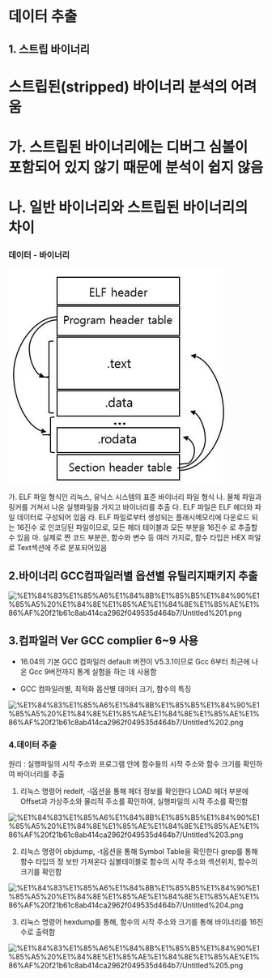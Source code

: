 # 데이터 추출

## 1. 스트립 바이너리

# **스트립된(stripped) 바이너리 분석의 어려움**
# 가. 스트립된 바이너리에는 디버그 심볼이 포함되어 있지 않기 때문에 분석이 쉽지 않음
# 나. 일반 바이너리와 스트립된 바이너리의 차이

### 데이터 - 바이너리

![Untitled (8).png](https://github.com/justin95214/Extraction-Function-Info-Stripped-Binaries-using-BiRNN/blob/master/Extraction_img/Untitled%20(2).png)

가. ELF 파일 형식인 리눅스, 유닉스 시스템의 표준 바이너리 파일 형식
나. 물체 파일과 링커를 거쳐서 나온 실행파일을 가지고 바이너리를 추출
다. ELF 파일은 ELF 헤더와 파일 데이터로 구성되어 있음
라. ELF 파일로부터 생성되는 플래시메모리에 다운로드 되는 16진수
로 인코딩된 파일이므로, 모든 헤더 테이블과 모든 부분을 16진수 로 추출할 수 있음
마. 실제로 짠 코드 부분은, 함수와 변수 등 여러 가지로, 함수 타입은
HEX 파일로 Text섹션에 주로 분포되어있음

## 2.바이너리 GCC컴파일러별 옵션별 유틸리지패키지 추출

![%E1%84%83%E1%85%A6%E1%84%8B%E1%85%B5%E1%84%90%E1%85%A5%20%E1%84%8E%E1%85%AE%E1%84%8E%E1%85%AE%E1%86%AF%20f21b61c8ab414ca2962f049535d464b7/Untitled%201.png](%E1%84%83%E1%85%A6%E1%84%8B%E1%85%B5%E1%84%90%E1%85%A5%20%E1%84%8E%E1%85%AE%E1%84%8E%E1%85%AE%E1%86%AF%20f21b61c8ab414ca2962f049535d464b7/Untitled%201.png)

## 3.컴파일러 Ver GCC complier 6~9 사용

- 16.04의 기본 GCC 컴파일러 default 버전이 V5.3.1이므로 Gcc 6부터 최근에 나온 Gcc 9버전까지 통계 실험을 하는 데 사용함

- GCC 컴파일러별, 최적화 옵션별 데이터 크기, 함수의 특징

![%E1%84%83%E1%85%A6%E1%84%8B%E1%85%B5%E1%84%90%E1%85%A5%20%E1%84%8E%E1%85%AE%E1%84%8E%E1%85%AE%E1%86%AF%20f21b61c8ab414ca2962f049535d464b7/Untitled%202.png](%E1%84%83%E1%85%A6%E1%84%8B%E1%85%B5%E1%84%90%E1%85%A5%20%E1%84%8E%E1%85%AE%E1%84%8E%E1%85%AE%E1%86%AF%20f21b61c8ab414ca2962f049535d464b7/Untitled%202.png)

### 4.데이터 추출

원리 : 실행파일의 시작 주소와 프로그램 안에 함수들의 시작 주소와 함수 크기를 확인하여 바이너리를 추출

1. 리눅스 명령어 redelf, -l옵션을 통해 헤더 정보를 확인한다 LOAD 헤더 부분에 Offset과 가상주소와 물리적 주소를 확인하여, 실행파일의 시작 주소를 확인함

![%E1%84%83%E1%85%A6%E1%84%8B%E1%85%B5%E1%84%90%E1%85%A5%20%E1%84%8E%E1%85%AE%E1%84%8E%E1%85%AE%E1%86%AF%20f21b61c8ab414ca2962f049535d464b7/Untitled%203.png](%E1%84%83%E1%85%A6%E1%84%8B%E1%85%B5%E1%84%90%E1%85%A5%20%E1%84%8E%E1%85%AE%E1%84%8E%E1%85%AE%E1%86%AF%20f21b61c8ab414ca2962f049535d464b7/Untitled%203.png)

2. 리눅스 명령어 objdump, -t옵션을 통해 Symbol Table을 확인한다 grep를 통해 함수 타입의 정
보만 가져온다 심볼테이블로 함수의 시작 주소와 섹션위치, 함수의 크기를 확인함

![%E1%84%83%E1%85%A6%E1%84%8B%E1%85%B5%E1%84%90%E1%85%A5%20%E1%84%8E%E1%85%AE%E1%84%8E%E1%85%AE%E1%86%AF%20f21b61c8ab414ca2962f049535d464b7/Untitled%204.png](%E1%84%83%E1%85%A6%E1%84%8B%E1%85%B5%E1%84%90%E1%85%A5%20%E1%84%8E%E1%85%AE%E1%84%8E%E1%85%AE%E1%86%AF%20f21b61c8ab414ca2962f049535d464b7/Untitled%204.png)

3. 리눅스 명령어 hexdump를 통해, 함수의 시작 주소와 크기를 통해 바이너리를 16진수로 출력함

![%E1%84%83%E1%85%A6%E1%84%8B%E1%85%B5%E1%84%90%E1%85%A5%20%E1%84%8E%E1%85%AE%E1%84%8E%E1%85%AE%E1%86%AF%20f21b61c8ab414ca2962f049535d464b7/Untitled%205.png](%E1%84%83%E1%85%A6%E1%84%8B%E1%85%B5%E1%84%90%E1%85%A5%20%E1%84%8E%E1%85%AE%E1%84%8E%E1%85%AE%E1%86%AF%20f21b61c8ab414ca2962f049535d464b7/Untitled%205.png)
